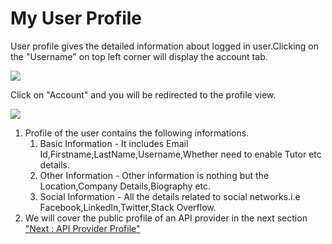 



# My User Profile

User profile gives the detailed information about logged in
user.Clicking on the \"Username\" on top left corner will display the
account tab.

![](../images/account/my_user_profile_account_click_01.png)

Click on \"Account\" and you will be redirected to the profile view.

![](../images/account/my_user_profile_view_02.png)

1.  Profile of the user contains the following informations.
    1.  Basic Information - It includes Email
        Id,Firstname,LastName,Username,Whether need to enable Tutor etc
        details.
    2.  Other Information - Other information is nothing but the
        Location,Company Details,Biography etc.
    3.  Social Information - All the details related to social
        networks.i.e Facebook,LinkedIn,Twitter,Stack Overflow.
2.  We will cover the public profile of an API provider in the next
    section [\"Next : API Provider Profile\"](apiProviderProfile)




